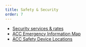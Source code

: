 ```yaml
---
title: Safety & Security
order: 7
---
```


- [Security services &amp; rates](https://assets.austinconventioncenter.com/2023/Security_Rate_Sheet_FY2023-24.pdf)
- [ACC Emergency Information Map](https://assets.austinconventioncenter.com/2021/security/ACC-Emergency-Information-Map.pdf)
- [ACC Safety Device Locations](https://assets.austinconventioncenter.com/2021/security/ACC-safety-device-locations.pdf)
